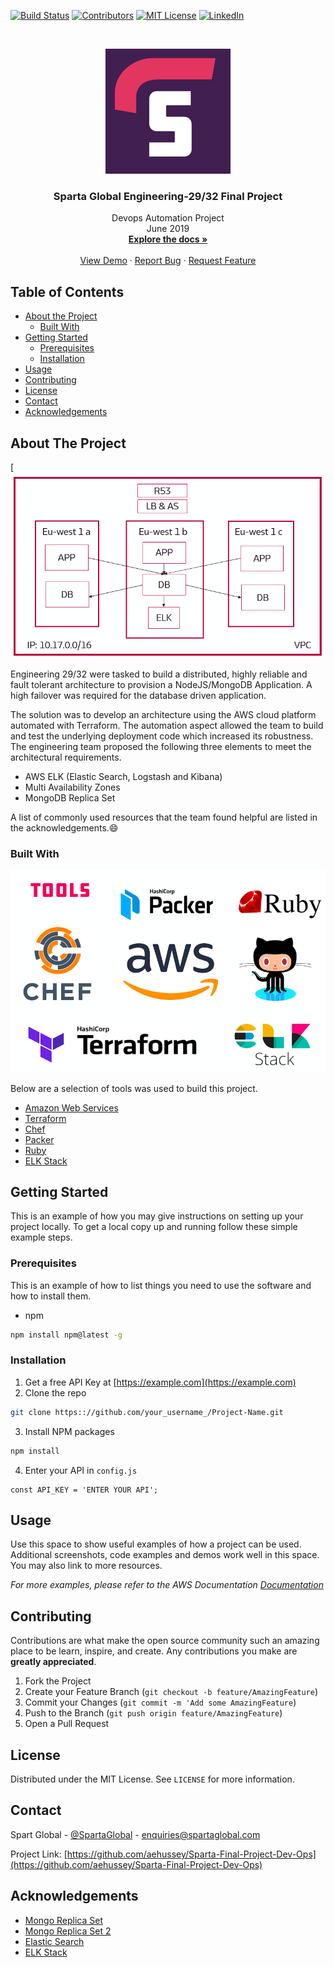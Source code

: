 
<!-- PROJECT SHIELDS -->
[![Build Status][build-shield]]()
[![Contributors][contributors-shield]]()
[![MIT License][license-shield]][license-url]
[![LinkedIn][linkedin-shield]][linkedin-url]



<!-- PROJECT LOGO -->
<br />
<p align="center">
  <a href="https://www.spartaglobal.com/?gclid=EAIaIQobChMI-PKZ8Zb44gIV7QrTCh391QcSEAAYASAAEgK_X_D_BwE">
    <img src= "logo1.png" alt="Logo" width="200" height="200">
  </a>

  <h3 align="center">Sparta Global Engineering-29/32 Final Project</h3>

  <p align="center">
    Devops Automation Project
    <br />
    June 2019
    <br />
    <a href="https://github.com/othneildrew/Best-README-Template"><strong>Explore the docs »</strong></a>
    <br />
    <br />
    <a href="https://github.com/othneildrew/Best-README-Template">View Demo</a>
    ·
    <a href="https://github.com/othneildrew/Best-README-Template/issues">Report Bug</a>
    ·
    <a href="https://github.com/othneildrew/Best-README-Template/issues">Request Feature</a>
  </p>
</p>



<!-- TABLE OF CONTENTS -->
## Table of Contents

* [About the Project](#about-the-project)
  * [Built With](#built-with)
* [Getting Started](#getting-started)
  * [Prerequisites](#prerequisites)
  * [Installation](#installation)
* [Usage](#usage)
* [Contributing](#contributing)
* [License](#license)
* [Contact](#contact)
* [Acknowledgements](#acknowledgements)



<!-- ABOUT THE PROJECT -->
## About The Project

[![image](screenshotawsarch.png)

Engineering 29/32 were tasked to build a distributed, highly reliable and fault tolerant architecture to provision a NodeJS/MongoDB Application. A high failover was required for the database driven application.

The solution was to develop an architecture using the AWS cloud platform automated with Terraform. The automation aspect allowed the team to build and test the underlying deployment code which increased its robustness. The engineering team proposed the following three elements to meet the architectural requirements.

* AWS ELK (Elastic Search, Logstash and Kibana)
* Multi Availability Zones
* MongoDB Replica Set

A list of commonly used resources that the team found helpful are listed in the acknowledgements.:smile:

### Built With

![image](builtwith.png)

Below are a selection of tools was used to build this project.
* [Amazon Web Services](https://aws.amazon.com)
* [Terraform](https://www.terraform.io)
* [Chef](https://www.chef.io/products/chef-infra/)
* [Packer](https://www.packer.io)
* [Ruby](https://www.ruby-lang.org/en/)
* [ELK Stack](https://aws.amazon.com/elasticsearch-service/the-elk-stack/)

<!-- GETTING STARTED -->
## Getting Started

This is an example of how you may give instructions on setting up your project locally.
To get a local copy up and running follow these simple example steps.

### Prerequisites

This is an example of how to list things you need to use the software and how to install them.
* npm
```sh
npm install npm@latest -g
```

### Installation

1. Get a free API Key at [https://example.com](https://example.com)
2. Clone the repo
```sh
git clone https:://github.com/your_username_/Project-Name.git
```
3. Install NPM packages
```sh
npm install
```
4. Enter your API in `config.js`
```JS
const API_KEY = 'ENTER YOUR API';
```



<!-- USAGE EXAMPLES -->
## Usage

Use this space to show useful examples of how a project can be used. Additional screenshots, code examples and demos work well in this space. You may also link to more resources.

_For more examples, please refer to the AWS Documentation [Documentation](https://aws.amazon.com/documentation/gettingstarted/)_



<!-- CONTRIBUTING -->
## Contributing

Contributions are what make the open source community such an amazing place to be learn, inspire, and create. Any contributions you make are **greatly appreciated**.

1. Fork the Project
2. Create your Feature Branch (`git checkout -b feature/AmazingFeature`)
3. Commit your Changes (`git commit -m 'Add some AmazingFeature`)
4. Push to the Branch (`git push origin feature/AmazingFeature`)
5. Open a Pull Request



<!-- LICENSE -->
## License

Distributed under the MIT License. See `LICENSE` for more information.



<!-- CONTACT -->
## Contact

Spart Global - [@SpartaGlobal](https://twitter.com/your_username) - enquiries@spartaglobal.com

Project Link: [https://github.com/aehussey/Sparta-Final-Project-Dev-Ops](https://github.com/aehussey/Sparta-Final-Project-Dev-Ops)



<!-- ACKNOWLEDGEMENTS -->
## Acknowledgements
* [Mongo Replica Set](https://medium.com/@greeshu.renu/how-to-setup-three-member-replica-set-on-amazon-ec2-mongodb-60f0aaddcf32)
* [Mongo Replica Set 2](https://hackernoon.com/how-to-setup-replicaset-in-standalone-mongodb-cluster-9cd71a3996fb)
* [Elastic Search](https://github.com/elastic/cookbook-elasticsearch)
* [ELK Stack](https://github.com/Zuehlke/cookbook-elk-stack)




<!-- MARKDOWN LINKS & IMAGES -->
[build-shield]: https://img.shields.io/badge/build-passing-brightgreen.svg?style=flat-square
[contributors-shield]: https://img.shields.io/badge/contributors-1-orange.svg?style=flat-square
[license-shield]: https://img.shields.io/badge/license-MIT-blue.svg?style=flat-square
[license-url]: https://choosealicense.com/licenses/mit
[linkedin-shield]: https://img.shields.io/badge/-LinkedIn-black.svg?style=flat-square&logo=linkedin&colorB=555
[linkedin-url]: https://www.linkedin.com/company/sparta-global
[product-screenshot]: https://raw.githubusercontent.com/othneildrew/Best-README-Template/master/screenshot.png
